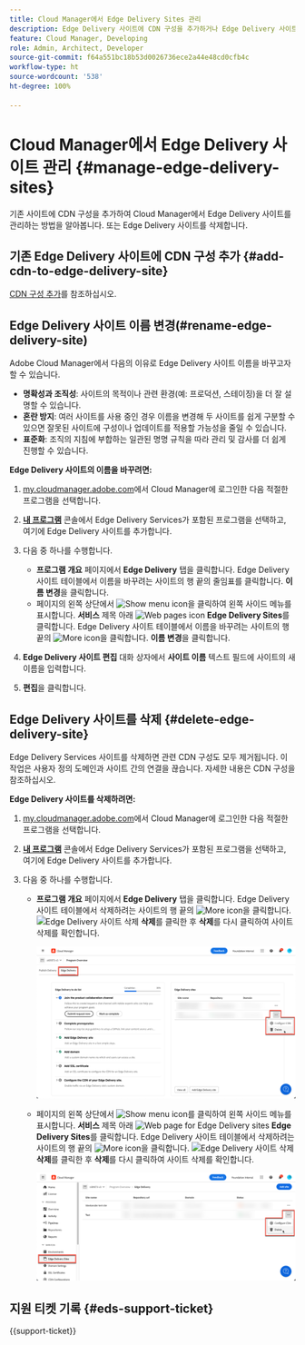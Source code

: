 ```yaml
---
title: Cloud Manager에서 Edge Delivery Sites 관리
description: Edge Delivery 사이트에 CDN 구성을 추가하거나 Edge Delivery 사이트를 삭제하는 방법을 알아봅니다.
feature: Cloud Manager, Developing
role: Admin, Architect, Developer
source-git-commit: f64a551bc18b53d0026736ece2a44e48cd0cfb4c
workflow-type: ht
source-wordcount: '538'
ht-degree: 100%

---
```


# Cloud Manager에서 Edge Delivery 사이트 관리 {#manage-edge-delivery-sites}

기존 사이트에 CDN 구성을 추가하여 Cloud Manager에서 Edge Delivery 사이트를 관리하는 방법을 알아봅니다. 또는 Edge Delivery 사이트를 삭제합니다.

## 기존 Edge Delivery 사이트에 CDN 구성 추가 {#add-cdn-to-edge-delivery-site}

[CDN 구성 추가](/help/implementing/cloud-manager/cdn-configurations/add-cdn-config.md)를 참조하십시오.

## Edge Delivery 사이트 이름 변경(#rename-edge-delivery-site)

Adobe Cloud Manager에서 다음의 이유로 Edge Delivery 사이트 이름을 바꾸고자 할 수 있습니다.

* **명확성과 조직성**: 사이트의 목적이나 관련 환경(예: 프로덕션, 스테이징)을 더 잘 설명할 수 있습니다.
* **혼란 방지**: 여러 사이트를 사용 중인 경우 이름을 변경해 두 사이트를 쉽게 구분할 수 있으면 잘못된 사이트에 구성이나 업데이트를 적용할 가능성을 줄일 수 있습니다.
* **표준화**: 조직의 지침에 부합하는 일관된 명명 규칙을 따라 관리 및 감사를 더 쉽게 진행할 수 있습니다.

**Edge Delivery 사이트의 이름을 바꾸려면:**

1. [my.cloudmanager.adobe.com](https://my.cloudmanager.adobe.com/)에서 Cloud Manager에 로그인한 다음 적절한 프로그램을 선택합니다.
1. **[내 프로그램](/help/implementing/cloud-manager/navigation.md#my-programs)** 콘솔에서 Edge Delivery Services가 포함된 프로그램을 선택하고, 여기에 Edge Delivery 사이트를 추가합니다.
1. 다음 중 하나를 수행합니다.

   * **프로그램 개요** 페이지에서 **Edge Delivery** 탭을 클릭합니다. Edge Delivery 사이트 테이블에서 이름을 바꾸려는 사이트의 행 끝의 줄임표를 클릭합니다.
**이름 변경**&#x200B;을 클릭합니다.
   * 페이지의 왼쪽 상단에서 ![Show menu icon](https://spectrum.adobe.com/static/icons/workflow_18/Smock_ShowMenu_18_N.svg)을 클릭하여 왼쪽 사이드 메뉴를 표시합니다. **서비스** 제목 아래 ![Web pages icon](https://spectrum.adobe.com/static/icons/workflow_18/Smock_WebPages_18_N.svg) **Edge Delivery Sites**를 클릭합니다.
Edge Delivery 사이트 테이블에서 이름을 바꾸려는 사이트의 행 끝의 ![More icon](https://spectrum.adobe.com/static/icons/workflow_18/Smock_More_18_N.svg)을 클릭합니다. **이름 변경**&#x200B;을 클릭합니다.

1. **Edge Delivery 사이트 편집** 대화 상자에서 **사이트 이름** 텍스트 필드에 사이트의 새 이름을 입력합니다.

1. **편집**&#x200B;을 클릭합니다.

## Edge Delivery 사이트를 삭제 {#delete-edge-delivery-site}

Edge Delivery Services 사이트를 삭제하면 관련 CDN 구성도 모두 제거됩니다. 이 작업은 사용자 정의 도메인과 사이트 간의 연결을 끊습니다. 자세한 내용은 CDN 구성을 참조하십시오. <!-- https://wiki.corp.adobe.com/display/DMSArchitecture/%5BKT%5D+Cloud+Manager+2024.9.0+Release -->

**Edge Delivery 사이트를 삭제하려면:**

1. [my.cloudmanager.adobe.com](https://my.cloudmanager.adobe.com/)에서 Cloud Manager에 로그인한 다음 적절한 프로그램을 선택합니다.
1. **[내 프로그램](/help/implementing/cloud-manager/navigation.md#my-programs)** 콘솔에서 Edge Delivery Services가 포함된 프로그램을 선택하고, 여기에 Edge Delivery 사이트를 추가합니다.
1. 다음 중 하나를 수행합니다.

   * **프로그램 개요** 페이지에서 **Edge Delivery** 탭을 클릭합니다. Edge Delivery 사이트 테이블에서 삭제하려는 사이트의 행 끝의 ![More icon](https://spectrum.adobe.com/static/icons/workflow_18/Smock_More_18_N.svg)을 클릭합니다.
![Edge Delivery 사이트 삭제](https://spectrum.adobe.com/static/icons/workflow_18/Smock_Delete_18_N.svg) **삭제**&#x200B;를 클릭한 후 **삭제**&#x200B;를 다시 클릭하여 사이트 삭제를 확인합니다.

     ![Edge Delivery 탭에서 Edge Delivery 사이트 추가](/help/implementing/cloud-manager/assets/cm-eds-delete1.png)

   * 페이지의 왼쪽 상단에서 ![Show menu icon](https://spectrum.adobe.com/static/icons/workflow_18/Smock_ShowMenu_18_N.svg)를 클릭하여 왼쪽 사이드 메뉴를 표시합니다. **서비스** 제목 아래 ![Web page for Edge Delivery sites](https://spectrum.adobe.com/static/icons/workflow_18/Smock_WebPages_18_N.svg) **Edge Delivery Sites**를 클릭합니다.
Edge Delivery 사이트 테이블에서 삭제하려는 사이트의 행 끝의 ![More icon](https://spectrum.adobe.com/static/icons/workflow_18/Smock_More_18_N.svg)을 클릭합니다. ![Edge Delivery 사이트 삭제](https://spectrum.adobe.com/static/icons/workflow_18/Smock_Delete_18_N.svg) **삭제**&#x200B;를 클릭한 후 **삭제**&#x200B;를 다시 클릭하여 사이트 삭제를 확인합니다.

     ![Edge Delivery Sites 버튼에서 Edge Delivery 사이트 추가](/help/implementing/cloud-manager/assets/cm-eds-delete2.png)

## 지원 티켓 기록 {#eds-support-ticket}

{{support-ticket}}


